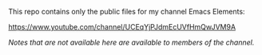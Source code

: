 This repo contains only the public files for my channel Emacs Elements:

https://www.youtube.com/channel/UCEqYjPJdmEcUVfHmQwJVM9A

*Notes that are not available here are available to members of the channel.*
